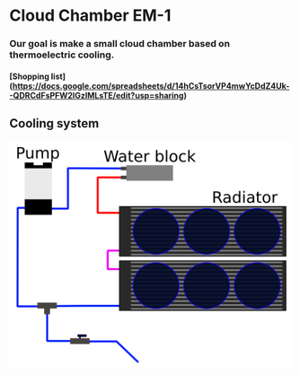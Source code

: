 # Cloud Chamber EM-1

### Our goal is make a small cloud chamber based on thermoelectric cooling.

#### [Shopping list] (https://docs.google.com/spreadsheets/d/14hCsTsorVP4mwYcDdZ4Uk--QDRCdFsPFW2lGzlMLsTE/edit?usp=sharing)

## Cooling system
![Image](documents/inkscape_schema.svg "Cooling system")